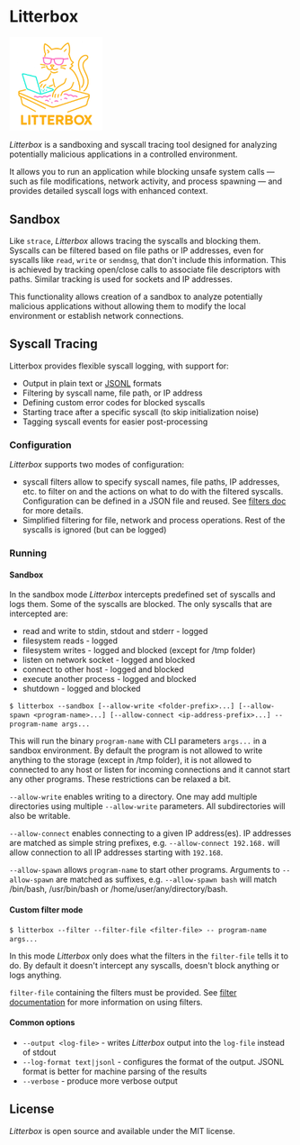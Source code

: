 # Litterbox

<img src="logo.png" style="width:33%;">

_Litterbox_ is a sandboxing and syscall tracing tool designed for analyzing potentially malicious applications in a controlled environment.

It allows you to run an application while blocking unsafe system calls — such as file modifications, network activity, and process spawning — and provides detailed syscall logs with enhanced context.

## Sandbox

Like `strace`, _Litterbox_ allows tracing the syscalls and blocking them. Syscalls can be filtered based on file paths or IP addresses, even for syscalls like `read`, `write` or `sendmsg`, that don't include this information. This is achieved by tracking open/close calls to associate file descriptors with paths. Similar tracking is used for sockets and IP addresses.

This functionality allows creation of a sandbox to analyze potentially malicious applications without allowing them to modify the local environment or establish network connections.

## Syscall Tracing

Litterbox provides flexible syscall logging, with support for:

 - Output in plain text or [JSONL](https://jsonlines.org/) formats
 - Filtering by syscall name, file path, or IP address
 - Defining custom error codes for blocked syscalls
 - Starting trace after a specific syscall (to skip initialization noise)
 - Tagging syscall events for easier post-processing

### Configuration

_Litterbox_ supports two modes of configuration:
 - syscall filters allow to specify syscall names, file paths, IP addresses, etc. to filter on and the actions on
 what to do with the filtered syscalls. Configuration can be defined in a JSON file and reused.
 See [filters doc](docs/filters.md) for more details.
 - Simplified filtering for file, network and process operations. Rest of the syscalls is ignored (but can be logged)


### Running

#### Sandbox 

In the sandbox mode _Litterbox_ intercepts predefined set of syscalls and logs them. Some of the syscalls are blocked. The only syscalls that are intercepted are:

 - read and write to stdin, stdout and stderr - logged
 - filesystem reads - logged
 - filesystem writes - logged and blocked (except for /tmp folder)
 - listen on network socket - logged and blocked
 - connect to other host - logged and blocked
 - execute another process - logged and blocked
 - shutdown - logged and blocked

```shell
$ litterbox --sandbox [--allow-write <folder-prefix>...] [--allow-spawn <program-name>...] [--allow-connect <ip-address-prefix>...] -- program-name args...
```

This will run the binary `program-name` with CLI parameters `args...` in a sandbox environment. By default the program is not
allowed to write anything to the storage (except in /tmp folder), it is not allowed to connected to any host or listen for
incoming connections and it cannot start any other programs. These restrictions can be relaxed a bit.

`--allow-write` enables writing to a directory. One may add multiple directories using multiple `--allow-write` parameters. All subdirectories will also be writable.

`--allow-connect` enables connecting to a given IP address(es). IP addresses are matched as simple string prefixes, e.g. `--allow-connect 192.168.` will allow connection to all IP addresses starting with `192.168`.

`--allow-spawn` allows `program-name` to start other programs. Arguments to `--allow-spawn` are matched as suffixes, e.g. 
`--allow-spawn bash` will match /bin/bash, /usr/bin/bash or /home/user/any/directory/bash.

#### Custom filter mode

```shell
$ litterbox --filter --filter-file <filter-file> -- program-name args...
```

In this mode _Litterbox_ only does what the filters in the `filter-file` tells it to do. By default it doesn't intercept any syscalls, doesn't block anything or logs anything.

`filter-file` containing the filters must be provided. See [filter documentation](docs/filters.md) for more information on using filters.

#### Common options

- `--output <log-file>` - writes _Litterbox_ output into the `log-file` instead of stdout
- `--log-format text|jsonl` - configures the format of the output. JSONL format is better for machine parsing of the results
- `--verbose` - produce more verbose output



## License

_Litterbox_ is open source and available under the MIT license.

